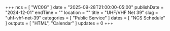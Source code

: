 +++
ncs = [ "WC0G" ]
date = "2025-09-28T21:00:00-05:00"
publishDate = "2024-12-01"
endTime = ""
location = ""
title = "UHF/VHF Net 39"
slug = "uhf-vhf-net-39"
categories = [ "Public Service" ]
dates = [ "NCS Schedule" ]
outputs = [ "HTML", "Calendar" ]
updates = 0
+++
